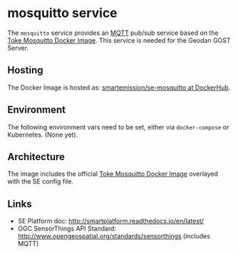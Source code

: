 # mosquitto service

The `mosquitto` service provides an [MQTT](http://mqtt.org/) pub/sub service based
on the [Toke Mosquitto Docker Image](https://github.com/toke/docker-mosquitto).
This service is needed for the Geodan GOST Server.

## Hosting

The Docker Image is hosted as: [smartemission/se-mosquitto at DockerHub](https://hub.docker.com/r/smartemission/se-mosquitto).

## Environment

The following environment vars need to be set, either via `docker-compose` or
Kubernetes. (None yet).

## Architecture

The image includes the official [Toke Mosquitto Docker Image](https://github.com/toke/docker-mosquitto) overlayed with
the SE config file. 

## Links

* SE Platform doc: http://smartplatform.readthedocs.io/en/latest/
* OGC SensorThings API Standard: http://www.opengeospatial.org/standards/sensorthings  (includes MQTT)
